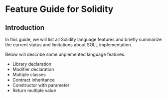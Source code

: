 [//]: # (SPDX-License-Identifier: Apache-2.0 WITH LLVM-exception)
# Feature Guide for Solidity

## Introduction

In this guide, we will list all Solidity language features and briefly summarize the current status and limitations about SOLL implementation.

Below will describe some unplemented language features. 

- Library declaration
- Modifier declaration
- Multiple classes
- Contract inheritance
- Constructor with parameter
- Return multiple value
